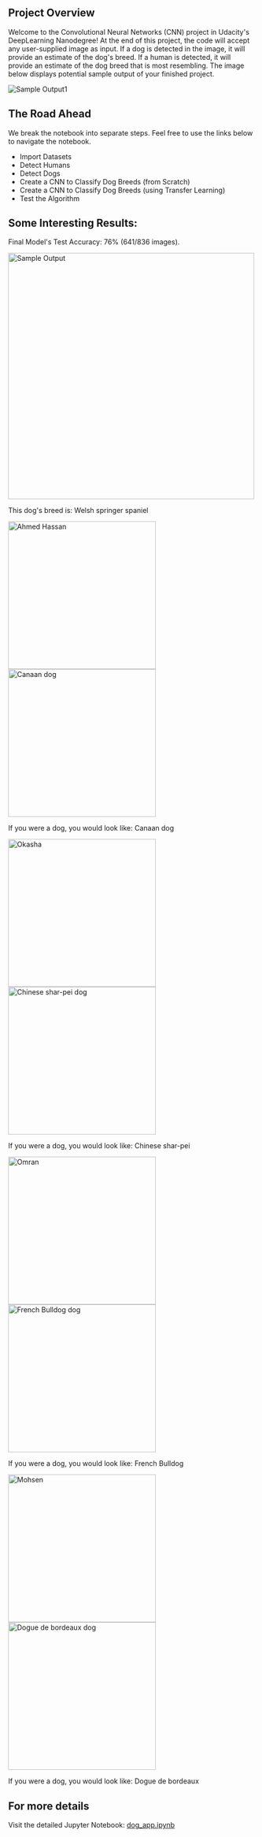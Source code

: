 [//]: # (Image References)

[image1]: ./images/sample_dog_output.png "Sample Output1"
[image2]: ./images/Welsh_springer_spaniel_08203.jpg "Sample Output2"

## Project Overview

Welcome to the Convolutional Neural Networks (CNN) project in Udacity's DeepLearning Nanodegree! At the end of this project, the code will accept any user-supplied image as input. If a dog is detected in the image, it will provide an estimate of the dog's breed. If a human is detected, it will provide an estimate of the dog breed that is most resembling. The image below displays potential sample output of your finished project.

![Sample Output1][image1]


## The Road Ahead

We break the notebook into separate steps.  Feel free to use the links below to navigate the notebook.

* Import Datasets
* Detect Humans
* Detect Dogs
* Create a CNN to Classify Dog Breeds (from Scratch)
* Create a CNN to Classify Dog Breeds (using Transfer Learning)
* Test the Algorithm

## Some Interesting Results:

Final Model's Test Accuracy: 76% (641/836 images).

<img src="./images/Welsh_springer_spaniel_08203.jpg" alt="Sample Output" width="500"/>

This dog's breed is: Welsh springer spaniel

<img src="./my_images/humans/Hassan.jpg" alt="Ahmed Hassan" width="300" height=300/>
<img src="./my_images/dogs/Canaan.jpg" alt="Canaan dog" width="300" height=300/>

If you were a dog, you would look like: Canaan dog

<img src="./my_images/humans/Okasha.jpg" alt="Okasha" width="300" height=300/>
<img src="./my_images/dogs/Chinese_shar-pei.jpg" alt="Chinese shar-pei dog" width="300" height=300/>

If you were a dog, you would look like: Chinese shar-pei

<img src="./my_images/humans/Omran.jpg" alt="Omran" width="300" height=300/>
<img src="./my_images/dogs/French-Bulldog.jpg" alt="French Bulldog dog" width="300" height=300/>

If you were a dog, you would look like: French Bulldog

<img src="./my_images/humans/Mohsen.jpg" alt="Mohsen" width="300" height=300/>
<img src="./my_images/dogs/Dogue_de_bordeaux.jpg" alt="Dogue de bordeaux dog" width="300" height=300/>

If you were a dog, you would look like: Dogue de bordeaux

## For more details

Visit the detailed Jupyter Notebook: [dog_app.ipynb](dog_app.ipynb)